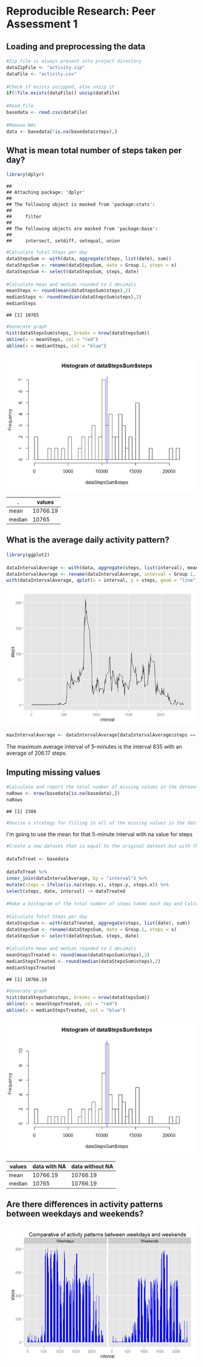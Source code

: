 # Reproducible Research: Peer Assessment 1


## Loading and preprocessing the data

```r
#Zip file is always present into project directory
dataZipFile <- "activity.zip"
dataFile <- "activity.csv"

#Check if exists unzipped, else unzip it
if(!file.exists(dataFile)) unzip(dataFile)

#Read file
basedata <- read.csv(dataFile)

#Remove NAs
data <- basedata[!is.na(basedata$steps),]
```


## What is mean total number of steps taken per day?

```r
library(dplyr)
```

```
## 
## Attaching package: 'dplyr'
## 
## The following object is masked from 'package:stats':
## 
##     filter
## 
## The following objects are masked from 'package:base':
## 
##     intersect, setdiff, setequal, union
```

```r
#Calculate Total Steps per day
dataStepsSum <- with(data, aggregate(steps, list(date), sum))
dataStepsSum <- rename(dataStepsSum, date = Group.1, steps = x)
dataStepsSum <- select(dataStepsSum, steps, date)

#Calculate mean and median rounded to 2 decimals
meanSteps <- round(mean(dataStepsSum$steps),2)
medianSteps <- round(median(dataStepsSum$steps),2)
medianSteps
```

```
## [1] 10765
```

```r
#Generate graph
hist(dataStepsSum$steps, breaks = nrow(dataStepsSum))
abline(v = meanSteps, col = "red")
abline(v = medianSteps, col = "blue")
```

![](PA1_template_files/figure-html/unnamed-chunk-2-1.png) 

.      | values
------ | ----------------
mean   | 10766.19
median | 10765


## What is the average daily activity pattern?


```r
library(ggplot2)

dataIntervalAverage <- with(data, aggregate(steps, list(interval), mean))
dataIntervalAverage <- rename(dataIntervalAverage, interval = Group.1, steps = x)
with(dataIntervalAverage, qplot(x = interval, y = steps, geom = "line"))
```

![](PA1_template_files/figure-html/unnamed-chunk-3-1.png) 

```r
maxIntervalAverage <- dataIntervalAverage[dataIntervalAverage$steps == max(dataIntervalAverage$steps),]
```

The maximum average interval of 5-minutes is the interval 835 with an average of 206.17 steps.


## Imputing missing values


```r
#Calculate and report the total number of missing values in the dataset (i.e. the total number of rows with NAs)
naRows <- nrow(basedata[is.na(basedata),])
naRows
```

```
## [1] 2304
```

```r
#Devise a strategy for filling in all of the missing values in the dataset. The strategy does not need to be sophisticated. For example, you could use the mean/median for that day, or the mean for that 5-minute interval, etc.
```

I'm going to use the mean for that 5-minute interval with na value for steps


```r
#Create a new dataset that is equal to the original dataset but with the missing data filled in.

dataToTreat <- basedata

dataToTreat %>% 
inner_join(dataIntervalAverage, by = "interval") %>%
mutate(steps = ifelse(is.na(steps.x), steps.y, steps.x)) %>%
select(steps, date, interval) -> dataTreated

#Make a histogram of the total number of steps taken each day and Calculate and report the mean and median total number of steps taken per day. Do these values differ from the estimates from the first part of the assignment? What is the impact of imputing missing data on the estimates of the total daily number of steps?

#Calculate Total Steps per day
dataStepsSum <- with(dataTreated, aggregate(steps, list(date), sum))
dataStepsSum <- rename(dataStepsSum, date = Group.1, steps = x)
dataStepsSum <- select(dataStepsSum, steps, date)

#Calculate mean and median rounded to 2 decimals
meanStepsTreated <- round(mean(dataStepsSum$steps),2)
medianStepsTreated <- round(median(dataStepsSum$steps),2)
medianStepsTreated
```

```
## [1] 10766.19
```

```r
#Generate graph
hist(dataStepsSum$steps, breaks = nrow(dataStepsSum))
abline(v = meanStepsTreated, col = "red")
abline(v = medianStepsTreated, col = "blue")
```

![](PA1_template_files/figure-html/unnamed-chunk-5-1.png) 

values | data with NA    | data without NA
------ | --------------- | ---------------
mean   | 10766.19   | 10766.19
median | 10765 | 10766.19

## Are there differences in activity patterns between weekdays and weekends?

![](PA1_template_files/figure-html/unnamed-chunk-6-1.png) 

